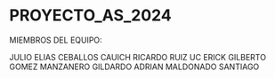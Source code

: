 # PROYECTO_AS_2024

MIEMBROS DEL EQUIPO: 

JULIO ELIAS CEBALLOS CAUICH
RICARDO RUIZ UC 
ERICK GILBERTO GOMEZ MANZANERO
GILDARDO ADRIAN MALDONADO SANTIAGO
